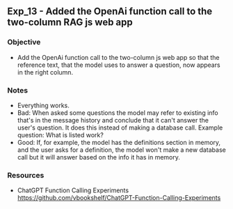 ## Exp_13 - Added the OpenAi function call to the two-column RAG js web app

### Objective
- Add the OpenAi function call to the two-column js web app so that the reference text, that the model uses to answer a question,  now appears in the right column.
  
### Notes
- Everything works.
- Bad: When asked some questions the model may refer to existing info that's in the message history and conclude that it can't answer the user's question. It does this instead of making a database call. Example question: What is listed work?
- Good: If, for example, the model has the definitions section in memory, and the user asks for a definition, the model won't make a new database call but it will answer based on the info it has in memory.

### Resources

  - ChatGPT Function Calling Experiments<br>
  https://github.com/vbookshelf/ChatGPT-Function-Calling-Experiments

